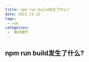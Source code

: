 ```yaml
---
title: npm run build发生了什么?
date: 2021-11-12
tags:
 - vue
categories:
 -  面试细节
---       
```


##   npm run build发生了什么?   

